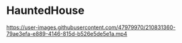 # HauntedHouse




https://user-images.githubusercontent.com/47979970/210831360-79ae3efa-e889-4146-815d-b526e5de5e1a.mp4

